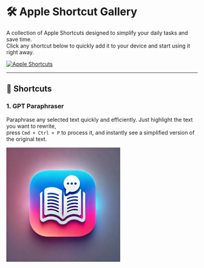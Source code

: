 # 🛠️ Apple Shortcut Gallery

A collection of Apple Shortcuts designed to simplify your daily tasks and save time.  
Click any shortcut below to quickly add it to your device and start using it right away.

[<img src="https://cdn.jim-nielsen.com/ios/1024/shortcuts-2018-10-03.png?rf=1024" alt="Apple Shortcuts" width="300" height="300">](shortcuts://)

---

## 🚀 Shortcuts

### 1. **GPT Paraphraser**  
Paraphrase any selected text quickly and efficiently. Just highlight the text you want to rewrite,  
press `Cmd + Ctrl + P` to process it, and instantly see a simplified version of the original text.

<a href="https://www.icloud.com/shortcuts/ff125294f2384b8f9a80ed205bd4e666">
  <img src="icons/GPT-Paraphraser.png" alt="GPT Paraphraser Icon" width="300" height="300">
</a>
